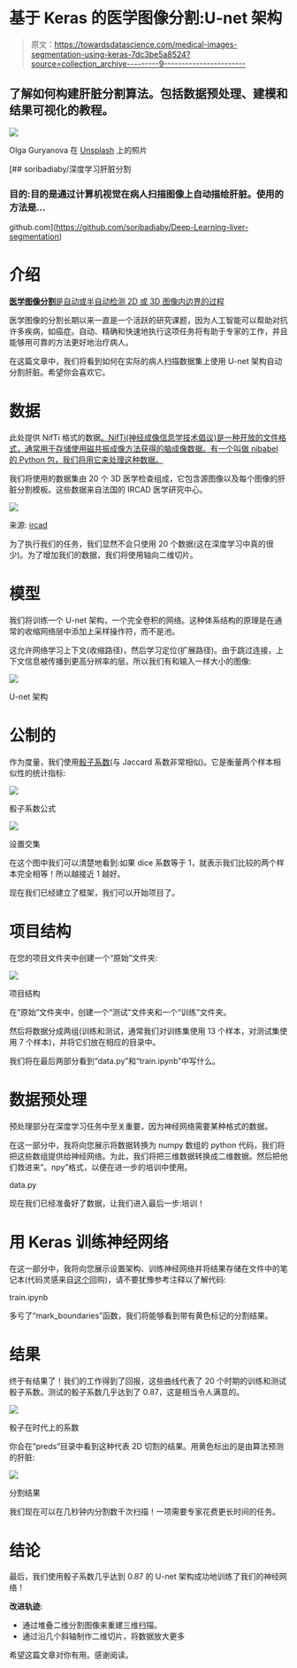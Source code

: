 # 基于 Keras 的医学图像分割:U-net 架构

> 原文：<https://towardsdatascience.com/medical-images-segmentation-using-keras-7dc3be5a8524?source=collection_archive---------9----------------------->

## 了解如何构建肝脏分割算法。包括数据预处理、建模和结果可视化的教程。

![](img/fb441489e59ba7174dc523dff2ab421f.png)

Olga Guryanova 在 [Unsplash](https://unsplash.com?utm_source=medium&utm_medium=referral) 上的照片

[](https://github.com/soribadiaby/Deep-Learning-liver-segmentation) [## soribadiaby/深度学习肝脏分割

### 目的:目的是通过计算机视觉在病人扫描图像上自动描绘肝脏。使用的方法是…

github.com](https://github.com/soribadiaby/Deep-Learning-liver-segmentation) 

# 介绍

[**医学图像分割**是自动或半自动检测 2D 或 3D 图像内边界的过程](http://www5.cs.fau.de/research/groups/medical-image-segmentation)

医学图像的分割长期以来一直是一个活跃的研究课题，因为人工智能可以帮助对抗许多疾病，如癌症。自动、精确和快速地执行这项任务将有助于专家的工作，并且能够用可靠的方法更好地治疗病人。

在这篇文章中，我们将看到如何在实际的病人扫描数据集上使用 U-net 架构自动分割肝脏。希望你会喜欢它。

# 数据

此处提供 NifTi 格式的数据[。NifTi(神经成像信息学技术倡议)是一种开放的文件格式，通常用于存储使用磁共振成像方法获得的脑成像数据。有一个叫做 nibabel 的 Python 包，我们将用它来处理这种数据。](https://www.dropbox.com/s/8h2avwtk8cfzl49/ircad-dataset.zip?dl=0)

我们将使用的数据集由 20 个 3D 医学检查组成，它包含源图像以及每个图像的肝脏分割模板。这些数据来自法国的 IRCAD 医学研究中心。

![](img/7b3be6ebc8e8e1155f3eb7d09c5e4074.png)

来源: [ircad](https://www.ircad.fr/fr/recherche/3d-ircadb-01-fr/)

为了执行我们的任务，我们显然不会只使用 20 个数据(这在深度学习中真的很少)。为了增加我们的数据，我们将使用轴向二维切片。

# 模型

我们将训练一个 U-net 架构，一个完全卷积的网络。这种体系结构的原理是在通常的收缩网络层中添加上采样操作符，而不是池。

这允许网络学习上下文(收缩路径)，然后学习定位(扩展路径)。由于跳过连接，上下文信息被传播到更高分辨率的层。所以我们有和输入一样大小的图像:

![](img/24172dfa24c33281087e9f7e53639aa8.png)

U-net 架构

# 公制的

作为度量，我们使用[骰子系数](https://en.wikipedia.org/wiki/S%C3%B8rensen%E2%80%93Dice_coefficient)(与 Jaccard 系数非常相似)。它是衡量两个样本相似性的统计指标:

![](img/0074b36421e13a56bb7afddd0dead397.png)

骰子系数公式

![](img/f06ac010e8b9728f8744b27ab5b01eaf.png)

设置交集

在这个图中我们可以清楚地看到:如果 dice 系数等于 1，就表示我们比较的两个样本完全相等！所以越接近 1 越好。

现在我们已经建立了框架，我们可以开始项目了。

# 项目结构

在您的项目文件夹中创建一个“原始”文件夹:

![](img/2293257df25c3d9af9c3fe2e90d6a56d.png)

项目结构

在“原始”文件夹中，创建一个“测试”文件夹和一个“训练”文件夹。

然后将数据分成两组(训练和测试，通常我们对训练集使用 13 个样本，对测试集使用 7 个样本)，并将它们放在相应的目录中。

我们将在最后两部分看到“data.py”和“train.ipynb”中写什么。

# 数据预处理

预处理部分在深度学习任务中至关重要，因为神经网络需要某种格式的数据。

在这一部分中，我将向您展示将数据转换为 numpy 数组的 python 代码，我们将把这些数组提供给神经网络。为此，我们将把三维数据转换成二维数据。然后把他们救进来”。npy”格式，以便在进一步的培训中使用。

data.py

现在我们已经准备好了数据，让我们进入最后一步:培训！

# 用 Keras 训练神经网络

在这一部分中，我将向您展示设置架构、训练神经网络并将结果存储在文件中的笔记本(代码灵感来自[这个](https://github.com/jocicmarko/ultrasound-nerve-segmentation)回购)，请不要犹豫参考注释以了解代码:

train.ipynb

多亏了“mark_boundaries”函数，我们将能够看到带有黄色标记的分割结果。

# 结果

终于有结果了！我们的工作得到了回报，这些曲线代表了 20 个时期的训练和测试骰子系数。测试的骰子系数几乎达到了 0.87，这是相当令人满意的。

![](img/548f794c96aaea55f8f98961fba1091a.png)

骰子在时代上的系数

你会在“preds”目录中看到这种代表 2D 切割的结果。用黄色标出的是由算法预测的肝脏:

![](img/73171df8f86a672b2fd727c948349e52.png)

分割结果

我们现在可以在几秒钟内分割数千次扫描！一项需要专家花费更长时间的任务。

# 结论

最后，我们使用骰子系数几乎达到 0.87 的 U-net 架构成功地训练了我们的神经网络！

**改进轨迹**:

*   通过堆叠二维分割图像来重建三维扫描。
*   通过沿几个斜轴制作二维切片，将数据放大更多

希望这篇文章对你有用。感谢阅读。